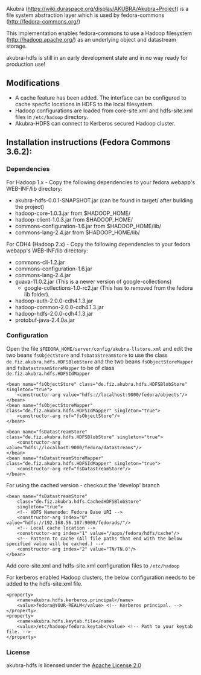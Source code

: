 Akubra (https://wiki.duraspace.org/display/AKUBRA/Akubra+Project) is a file system abstraction layer
which is used by fedora-commons (http://fedora-commons.org/)

This implementation enables fedora-commons to use a Hadoop filesystem (http://hadoop.apache.org/)
as an underlying object and datastream storage.

akubra-hdfs is still in an early development state and in no way ready for production use!

## Modifications 
* A cache feature has been added. The interface can be configured to cache specfic locations in HDFS to the local filesystem.
* Hadoop configurations are loaded from core-site.xml and hdfs-site.xml files in ```/etc/hadoop``` directory.
* Akubra-HDFS can connect to Kerberos secured Hadoop cluster.


Installation instructions (Fedora Commons 3.6.2):
---------------------------------------------------------------

### Dependencies

For Hadoop 1.x - Copy the following dependencies to your fedora webapp's WEB-INF/lib directory:
* akubra-hdfs-0.0.1-SNAPSHOT.jar (can be found in target/ after building the project)
* hadoop-core-1.0.3.jar from $HADOOP_HOME/
* hadoop-client-1.0.3.jar from $HADOOP_HOME/
* commons-configuration-1.6.jar from $HADOOP_HOME/lib/
* commons-lang-2.4.jar from $HADOOP_HOME/lib/ 

For CDH4 (Hadoop 2.x) - Copy the following dependencies to your fedora webapp's WEB-INF/lib directory:
* commons-cli-1.2.jar
* commons-configuration-1.6.jar
* commons-lang-2.4.jar
* guava-11.0.2.jar (This is a newer version of google-collections)
	* google-collections-1.0-rc2.jar (This has to removed from the fedora lib folder).
* hadoop-auth-2.0.0-cdh4.1.3.jar
* hadoop-common-2.0.0-cdh4.1.3.jar
* hadoop-hdfs-2.0.0-cdh4.1.3.jar
* protobuf-java-2.4.0a.jar

### Configuration

Open the file ```$FEDORA_HOME/server/config/akubra-llstore.xml``` and edit the two beans ```fsObjectStore``` and ```fsDataStreamStore``` to use the class ```de.fiz.akubra.hdfs.HDFSBlobStore``` and the two beans ```fsObjectStoreMapper``` and ```fsDatastreamStoreMapper``` to be of class ```de.fiz.akubra.hdfs.HDFSIdMapper```


	<bean name="fsObjectStore" class="de.fiz.akubra.hdfs.HDFSBlobStore" singleton="true">
		<constructor-arg value="hdfs://localhost:9000/fedora/objects"/>
	</bean>
	<bean name="fsObjectStoreMapper" class="de.fiz.akubra.hdfs.HDFSIdMapper" singleton="true">
		<constructor-arg ref="fsObjectStore"/>
	</bean>

	<bean name="fsDatastreamStore" class="de.fiz.akubra.hdfs.HDFSBlobStore" singleton="true">
		<constructor-arg value="hdfs://localhost:9000/fedora/datastreams"/>
	</bean>
	<bean name="fsDatastreamStoreMapper" class="de.fiz.akubra.hdfs.HDFSIdMapper" singleton="true">
		<constructor-arg ref="fsDatastreamStore"/>
	</bean>


For using the cached version - checkout the 'develop' branch

	<bean name="fsDatastreamStore"
        class="de.fiz.akubra.hdfs.CachedHDFSBlobStore"
        singleton="true">
    	<!-- HDFS Namenode: Fedora Base URI -->
    	<constructor-arg index="0" value="hdfs://192.168.56.107:9000/fedorads/"/>
    	<!-- Local cache location -->
    	<constructor-arg index="1" value="/apps/fedora/hdfs/cache"/>
    	<!-- Pattern to cache (All file paths that end with the below specified value will be cached.) -->
    	<constructor-arg index="2" value="TN/TN.0"/>
	</bean>


Add core-site.xml and hdfs-site.xml configuration files to ```/etc/hadoop```

For kerberos enabled Hadoop clusters, the below configuration needs to be added to the hdfs-site.xml file.

	<property>
		<name>akubra.hdfs.kerberos.principal</name>
		<value>fedora@YOUR-REALM</value> <!-- Kerberos principal. -->
	</property>
	<property>
		<name>akubra.hdfs.keytab.file</name>
		<value>/etc/hadoop/fedora.keytab</value> <!-- Path to your keytab file. -->
	</property>


### License

akubra-hdfs is licensed under the [Apache License 2.0](http://www.apache.org/licenses/LICENSE-2.0)
